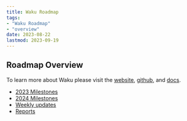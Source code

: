 ```yaml
---
title: Waku Roadmap
tags:
- "Waku Roadmap"
- "overview"
date: 2023-08-22
lastmod: 2023-09-19
---
```


## Roadmap Overview
To learn more about Waku please visit the [website](https://waku.org), [github](https://github.com/waku-rg), and [docs](https://docs.waku.org).

- [2023 Milestones](waku/2023-milestones.md)
- [2024 Milestones](waku/2024-milestones.md)
- [Weekly updates](tags/waku-updates)
- [Reports](waku/reports.md)
